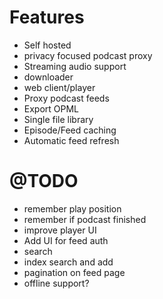 # Features
 - Self hosted
 - privacy focused podcast proxy
 - Streaming audio support
 - downloader
 - web client/player
 - Proxy podcast feeds
 - Export OPML
 - Single file library
 - Episode/Feed caching
 - Automatic feed refresh

# @TODO

 - remember play position
 - remember if podcast finished
 - improve player UI
 - Add UI for feed auth
 - search
 - index search and add
 - pagination on feed page
 - offline support?

